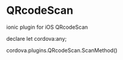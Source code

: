 # QRcodeScan
ionic plugin for iOS QRcodeScan

declare let cordova:any;

cordova.plugins.QRcodeScan.ScanMethod()
